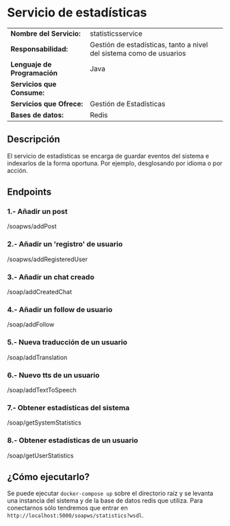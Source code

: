 # Servicio de estadísticas

|||
|-|-|
|**Nombre del Servicio:**|statisticsservice|
|**Responsabilidad:**|Gestión de estadísticas, tanto a nivel del sistema como de usuarios|
|**Lenguaje de Programación**|Java|
|**Servicios que Consume:**||
|**Servicios que Ofrece:**|Gestión de Estadísticas|
|**Bases de datos:**|Redis|

## Descripción
El servicio de estadísticas se encarga de guardar eventos del sistema e indexarlos de la forma oportuna.
Por ejemplo, desglosando por idioma o por acción.

## Endpoints
### 1.- Añadir un post
/soapws/addPost

### 2.- Añadir un 'registro' de usuario
/soapws/addRegisteredUser

### 3.- Añadir un chat creado
/soap/addCreatedChat

### 4.- Añadir un follow de usuario
/soap/addFollow

### 5.- Nueva traducción de un usuario
/soap/addTranslation

### 6.- Nuevo tts de un usuario
/soap/addTextToSpeech

### 7.- Obtener estadísticas del sistema
/soap/getSystemStatistics

### 8.- Obtener estadísticas de un usuario
/soap/getUserStatistics

## ¿Cómo ejecutarlo?
Se puede ejecutar `docker-compose up` sobre el directorio raíz y se levanta una instancia del sistema y de
la base de datos redis que utiliza. Para conectarnos sólo tendremos que entrar en `http://localhost:5000/soapws/statistics?wsdl`.